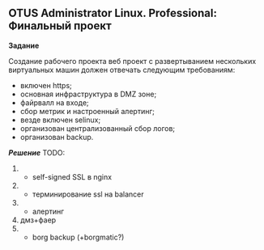 ## OTUS Administrator Linux. Professional: Финальный проект

**Задание**

Создание рабочего проекта
веб проект с развертыванием нескольких виртуальных машин должен отвечать следующим требованиям:

- включен https;
- основная инфраструктура в DMZ зоне;
- файрвалл на входе;
- сбор метрик и настроенный алертинг;
- везде включен selinux;
- организован централизованный сбор логов;
- организован backup.

**_Решение_**
TODO:

1. + self-signed SSL в nginx
2. + терминирование ssl на balancer
3. + алертинг
4. дмз+фаер
5. + borg backup (+borgmatic?)
